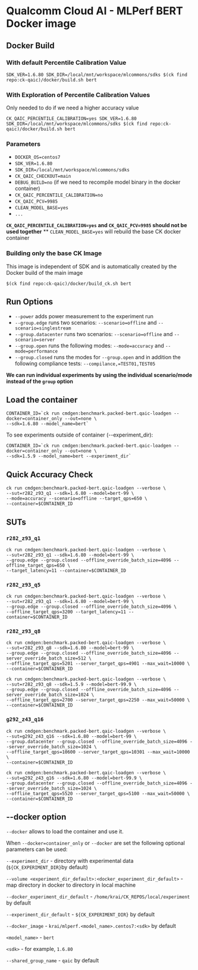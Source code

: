 # Qualcomm Cloud AI - MLPerf BERT Docker image

## Docker Build

### With default Percentile Calibration Value
```
SDK_VER=1.6.80 SDK_DIR=/local/mnt/workspace/mlcommons/sdks $(ck find repo:ck-qaic)/docker/build.sh bert
```

### With Exploration of Percentile Calibration Values 
Only needed to do if we need a higher accuracy value

```
CK_QAIC_PERCENTILE_CALIBRATION=yes SDK_VER=1.6.80 SDK_DIR=/local/mnt/workspace/mlcommons/sdks $(ck find repo:ck-qaic)/docker/build.sh bert
```


### Parameters

- `DOCKER_OS=centos7`
- `SDK_VER=1.6.80`
- `SDK_DIR=/local/mnt/workspace/mlcommons/sdks`
- `CK_QAIC_CHECKOUT=main`
- `DEBUG_BUILD=no` (if we need to recompile model binary in the docker container) 
- `CK_QAIC_PERCENTILE_CALIBRATION=no`
- `CK_QAIC_PCV=9985`
- `CLEAN_MODEL_BASE=yes`
- `...`


**`CK_QAIC_PERCENTILE_CALIBRATION=yes` and `CK_QAIC_PCV=9985` should not be used together**
** `CLEAN_MODEL_BASE=yes` will rebuild the base CK docker container

### Building only the base CK Image

This image is independent of SDK and is automatically created by the Docker build of the main image
```
$(ck find repo:ck-qaic)/docker/build_ck.sh bert
```

## Run Options

* `--power` adds power measurement to the experiment run
* `--group.edge` runs two scenarios: `--scenario=offline` and `--scenario=singlestream`
* `--group.datacenter` runs two scenarios: `--scenario=offline` and `--scenario=server`
* `--group.open` runs the following modes: `--mode=accuracy` and `--mode=performance`
* `--group.closed` runs the modes for `--group.open` and in addition the following compliance tests: `--compilance,=TEST01,TEST05`

**We can run individual experiments by using the individual scenario/mode instead of the `group` option**


## Load the container
```
CONTAINER_ID=`ck run cmdgen:benchmark.packed-bert.qaic-loadgen --docker=container_only --out=none \ 
--sdk=1.6.80 --model_name=bert`
```
To see experiments outside of container (--experiment_dir):

```
CONTAINER_ID=`ck run cmdgen:benchmark.packed-bert.qaic-loadgen --docker=container_only --out=none \ 
--sdk=1.5.9 --model_name=bert --experiment_dir`
```

## Quick Accuracy Check

```
ck run cmdgen:benchmark.packed-bert.qaic-loadgen --verbose \
--sut=r282_z93_q1 --sdk=1.6.80 --model=bert-99 \
--mode=accuracy --scenario=offline --target_qps=650 \
--container=$CONTAINER_ID
```

## SUTs

### `r282_z93_q1`

```
ck run cmdgen:benchmark.packed-bert.qaic-loadgen --verbose \
--sut=r282_z93_q1 --sdk=1.6.80 --model=bert-99 \
--group.edge --group.closed --offline_override_batch_size=4096 --offline_target_qps=650 \
--target_latency=11 --container=$CONTAINER_ID
```

### `r282_z93_q5`

```
ck run cmdgen:benchmark.packed-bert.qaic-loadgen --verbose \
--sut=r282_z93_q1 --sdk=1.6.80 --model=bert-99 \
--group.edge --group.closed --offline_override_batch_size=4096 \
--offline_target_qps=3200 --target_latency=11 --container=$CONTAINER_ID
```

### `r282_z93_q8`


```
ck run cmdgen:benchmark.packed-bert.qaic-loadgen --verbose \
--sut=r282_z93_q8 --sdk=1.6.80 --model=bert-99 \
--group.edge --group.closed --offline_override_batch_size=4096 --server_override_batch_size=512 \
--offline_target_qps=5201 --server_target_qps=4901 --max_wait=10000 \
--container=$CONTAINER_ID
```

```
ck run cmdgen:benchmark.packed-bert.qaic-loadgen --verbose \
--sut=r282_z93_q8 --sdk=1.5.9 --model=bert-99.9 \
--group.edge --group.closed --offline_override_batch_size=4096 --server_override_batch_size=1024 \
--offline_target_qps=2700 --server_target_qps=2250 --max_wait=50000 \
--container=$CONTAINER_ID
```

### `g292_z43_q16`

```
ck run cmdgen:benchmark.packed-bert.qaic-loadgen --verbose \
--sut=g292_z43_q16 --sdk=1.6.80 --model=bert-99 \
--group.datacenter --group.closed --offline_override_batch_size=4096 --server_override_batch_size=1024 \
--offline_target_qps=10600 --server_target_qps=10301 --max_wait=10000 \
--container=$CONTAINER_ID
```

```
ck run cmdgen:benchmark.packed-bert.qaic-loadgen --verbose \
--sut=g292_z43_q16 --sdk=1.6.80 --model=bert-99.9 \
--group.datacenter --group.closed --offline_override_batch_size=4096 --server_override_batch_size=1024 \
--offline_target_qps=5520 --server_target_qps=5100 --max_wait=50000 \
--container=$CONTAINER_ID
```

## --docker option

`--docker` allows to load the container and use it. 

When `--docker=container_only` or `--docker` are set the following optional parameters can be used:


`--experiment_dir` - directory with experimental data (`${CK_EXPERIMENT_DIR}`by default)

`--volume <experiment_dir_default>:<docker_experiment_dir_default>` - map directory in docker to directory in local machine

`--docker_experiment_dir_default`  - `/home/krai/CK_REPOS/local/experiment` by default

`--experiment_dir_default`  - `${CK_EXPERIMENT_DIR}` by default
 
`--docker_image`   - `krai/mlperf.<model_name>.centos7:<sdk>` by default

`<model_name>` - `bert`      

`<sdk>` - for example, `1.6.80`

`--shared_group_name` - `qaic` by default
